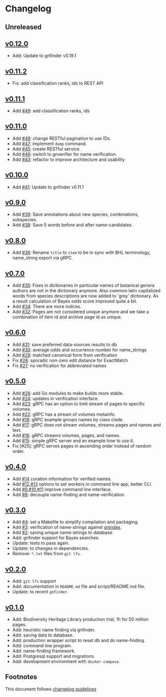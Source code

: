 # Changelog

## Unreleased

## [v0.12.0]

- Add: Update to gnfinder v0.19.1

## [v0.11.2]

- Fix: add classification ranks, ids to REST API

## [v0.11.1]

- Add [#49]: add classification ranks, ids

## [v0.11.0]

- Add [#48]: change RESTful pagination to use IDs.
- Add [#47]: implement `dump` command.
- Add [#45]: create RESTful service.
- Add [#46]: switch to gnverifier for name verification.
- Add [#43]: refactor to improve architecture and usability

## [v0.10.0]

- Add [#41]: Update to gnfinder v0.11.1

## [v0.9.0]

- Add [#39]: Save annotations about new species, combinations, subspecies.
- Add [#38]: Save 5 words before and after name-candidates.

## [v0.8.0]

- Add [#36]: Rename `title` to `item` to be in sync with BHL terminology,
  name_string export via gRPC.

## [v0.7.0]

- Add [#35]: Fixes in dictionaries In particular names of botanical genera
  authors are not in the dictionary anymore. Also common latin
  capitalized words from species descriptions are now added to
  'grey' dictionary. As a result calculation of Bayes odds
  score improved quite a bit.
- Add [#34]: There are more indices.
- Add [#32]: Pages are not considered unique anymore and we take a combination
  of item id and archive page id as unique.

## [v0.6.0]

- Add [#31]: save preferred data-sources results to db
- Add [#30]: average odds and occurrence number for name_strings
- Add [#29]: matched canonical form from verification
- Fix [#28]: sporadic non-zero edit distance for ExactMatch
- Fix [#27]: no verification for abbreviated names

## [v0.5.0]

- Add [#26]: add Go modules to make builds more stable.
- Add [#24]: updates in verification interface.
- Add [#23]: gRPC has an option to limit stream of pages to specific volumes.
- Add [#22]: gRPC has a stream of volumes metainfo.
- Add [#18]: gRPC example groups names by class clade.
- Add [#17]: gRPC does not stream volumes, streams pages and names and text.
- Add [#16]: gRPC streams volumes, pages, and names.
- Add [#15]: simple gRPC server and an example how to use it.
- Fix [#25]: gRPC serves pages in ascending order instead of random order.

## [v0.4.0]

- Add [#14] curation information for verified names.
- Add [#12],[#13] options to set workers in command line app, better CLI.
- Add [#9],[#10],[#11] improve command line interface.
- Add [#8]: decouple name-finding and name-verification.

## [v0.3.0]

- Add [#4]: set a Makefile to simplify compilation and packaging.
- Add [#3]: verification of name-strings against [gnindex].
- Add [#2]: saving unique name-strings to database.
- Add: gnfinder support for Bayes searches.
- Update: tests to pass again.
- Update: to changes in dependencies.
- Remove: `*.txt` files from `git lfs`.

## [v0.2.0]

- Add: `git lfs` support
- Add: documentation in `README.md` file and script/README.md file.
- Update: to recent `gnfinder`.

## [v0.1.0]

- Add: Biodiversity Heritage Library production trial, 1h for 50 million pages.
- Add: heuristic name finding via gnfinder.
- Add: saving data to database.
- Add: production wrapper script to reset db and do name-finding.
- Add: command line program.
- Add: name-finding framework.
- Add: Postgresql support and migrations.
- Add: development environment with `docker-compose`.

## Footnotes

This document follows [changelog guidelines]

[v0.12.0]: https://github.com/gnames/bhlindex/compare/v0.11.2...v0.12.0
[v0.11.2]: https://github.com/gnames/bhlindex/compare/v0.11.1...v0.11.2
[v0.11.1]: https://github.com/gnames/bhlindex/compare/v0.11.0...v0.11.1
[v0.11.0]: https://github.com/gnames/bhlindex/compare/v0.10.0...v0.11.0
[v0.10.0]: https://github.com/gnames/bhlindex/compare/v0.9.0...v0.10.0
[v0.9.0]: https://github.com/gnames/bhlindex/compare/v0.8.0...v0.9.0
[v0.8.0]: https://github.com/gnames/bhlindex/compare/v0.7.0...v0.8.0
[v0.7.0]: https://github.com/gnames/bhlindex/compare/v0.6.0...v0.7.0
[v0.6.0]: https://github.com/gnames/bhlindex/compare/v0.5.0...v0.6.0
[v0.5.0]: https://github.com/gnames/bhlindex/compare/v0.4.0...v0.5.0
[v0.4.0]: https://github.com/gnames/bhlindex/compare/v0.3.0...v0.4.0
[v0.3.0]: https://github.com/gnames/bhlindex/compare/v0.2.0...v0.3.0
[v0.2.0]: https://github.com/gnames/bhlindex/compare/v0.1.0...v0.2.0
[v0.1.0]: https://github.com/gnames/bhlindex/tree/v0.1.0
[#50]: https://github.com/gnames/bhlindex/issues/50
[#49]: https://github.com/gnames/bhlindex/issues/49
[#48]: https://github.com/gnames/bhlindex/issues/48
[#47]: https://github.com/gnames/bhlindex/issues/47
[#46]: https://github.com/gnames/bhlindex/issues/46
[#45]: https://github.com/gnames/bhlindex/issues/45
[#44]: https://github.com/gnames/bhlindex/issues/44
[#43]: https://github.com/gnames/bhlindex/issues/43
[#42]: https://github.com/gnames/bhlindex/issues/42
[#41]: https://github.com/gnames/bhlindex/issues/41
[#40]: https://github.com/gnames/bhlindex/issues/40
[#39]: https://github.com/gnames/bhlindex/issues/39
[#38]: https://github.com/gnames/bhlindex/issues/38
[#37]: https://github.com/gnames/bhlindex/issues/37
[#36]: https://github.com/gnames/bhlindex/issues/36
[#35]: https://github.com/gnames/bhlindex/issues/35
[#34]: https://github.com/gnames/bhlindex/issues/34
[#33]: https://github.com/gnames/bhlindex/issues/33
[#32]: https://github.com/gnames/bhlindex/issues/32
[#31]: https://github.com/gnames/bhlindex/issues/31
[#30]: https://github.com/gnames/bhlindex/issues/30
[#29]: https://github.com/gnames/bhlindex/issues/29
[#28]: https://github.com/gnames/bhlindex/issues/28
[#27]: https://github.com/gnames/bhlindex/issues/27
[#26]: https://github.com/gnames/bhlindex/issues/26
[#24]: https://github.com/gnames/bhlindex/issues/24
[#23]: https://github.com/gnames/bhlindex/issues/23
[#22]: https://github.com/gnames/bhlindex/issues/22
[#18]: https://github.com/gnames/bhlindex/issues/18
[#17]: https://github.com/gnames/bhlindex/issues/17
[#16]: https://github.com/gnames/bhlindex/issues/16
[#15]: https://github.com/gnames/bhlindex/issues/15
[#14]: https://github.com/gnames/bhlindex/issues/14
[#13]: https://github.com/gnames/bhlindex/issues/13
[#12]: https://github.com/gnames/bhlindex/issues/12
[#11]: https://github.com/gnames/bhlindex/issues/11
[#10]: https://github.com/gnames/bhlindex/issues/10
[#9]: https://github.com/gnames/bhlindex/issues/9
[#8]: https://github.com/gnames/bhlindex/issues/8
[#4]: https://github.com/gnames/bhlindex/issues/4
[#3]: https://github.com/gnames/bhlindex/issues/3
[#2]: https://github.com/gnames/bhlindex/issues/2
[changelog guidelines]: https://github.com/olivierlacan/keep-a-changelog
[gnindex]: https://index.globalnames.org
